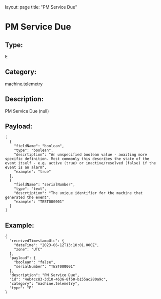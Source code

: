 layout: page
title: "PM Service Due"

# PM Service Due

## Type:

E

## Category:

machine.telemetry

## Description: 

PM Service Due (null)

## Payload:

```
[
  {
    "fieldName": "boolean",
    "type": "boolean",
    "descrtiption": "An unspecified boolean value - awaiting more specific definition. Most commonly this describes the state of the event itself - e.g. active (true) or inactive/resolved (false) if the event is an alarm",
    "example": "true"
  },
  {
    "fieldName": "serialNumber",
    "type": "text",
    "descrtiption": "The unique identifier for the machine that generated the event",
    "example": "TEST000001"
  }
]
```

## Example:

```
{
  "receivedTimestampUtc": {
    "dateTime": "2023-06-12T13:10:01.000Z",
    "zone": "UTC"
  },
  "payload": {
    "boolean": "false",
    "serialNumber": "TEST000001"
  },
  "description": "PM Service Due",
  "id": "4eb4cc83-3d10-4636-8f50-b155ac280a9c",
  "category": "machine.telemetry",
  "type": "E"
}
```
